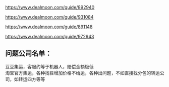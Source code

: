 https://www.dealmoon.com/guide/892940

https://www.dealmoon.com/guide/931084

https://www.dealmoon.com/guide/891148

https://www.dealmoon.com/guide/972943


## 问题公司名单：
豆豆集运，客服约等于机器人，赔偿金额极低 <br>
淘宝官方集运，各种找茬增加价格不给运，各种出问题，不如直接找分包的转运公司，如转运四方等等 <br>
